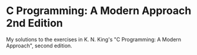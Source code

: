 # C Programming: A Modern Approach 2nd Edition

My solutions to the exercises in K. N. King's "C Programming: A Modern Approach", second edition.
